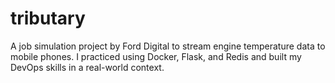 # tributary

A job simulation project by Ford Digital to stream engine temperature data to mobile phones. I practiced using Docker, Flask, and Redis and built my DevOps skills in a real-world context.